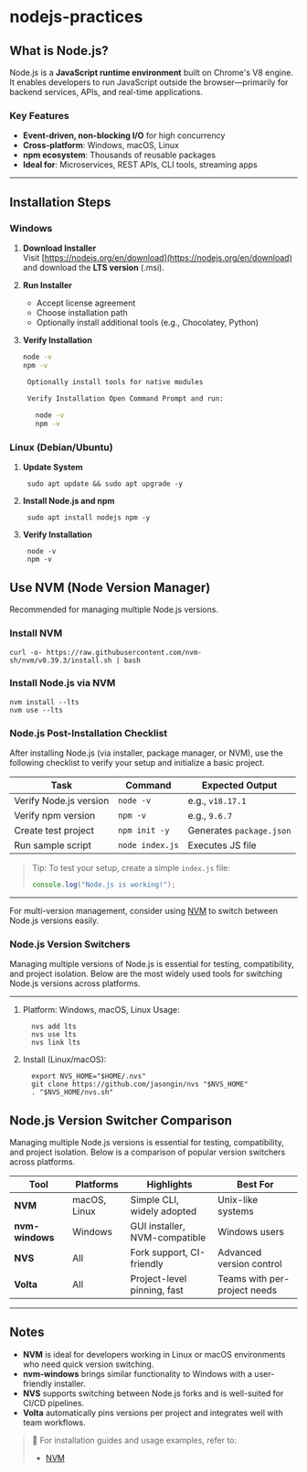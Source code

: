 # nodejs-practices

## What is Node.js?

Node.js is a **JavaScript runtime environment** built on Chrome's V8 engine. 
It enables developers to run JavaScript outside the browser—primarily for backend services, APIs, and real-time applications.

### Key Features
- **Event-driven, non-blocking I/O** for high concurrency
- **Cross-platform**: Windows, macOS, Linux
- **npm ecosystem**: Thousands of reusable packages
- **Ideal for**: Microservices, REST APIs, CLI tools, streaming apps

---

## Installation Steps

### Windows

1. **Download Installer**  
   Visit [https://nodejs.org/en/download](https://nodejs.org/en/download) and download the **LTS version** (.msi).

2. **Run Installer**  
   - Accept license agreement  
   - Choose installation path  
   - Optionally install additional tools (e.g., Chocolatey, Python)

3. **Verify Installation**
   ```bash
   node -v
   npm -v

    Optionally install tools for native modules
    
    Verify Installation Open Command Prompt and run:

      node -v
      npm -v

### Linux (Debian/Ubuntu)

1. **Update System** 
    
        sudo apt update && sudo apt upgrade -y
   
3. **Install Node.js and npm**
    
        sudo apt install nodejs npm -y

3. **Verify Installation**
   
        node -v
        npm -v


## Use NVM (Node Version Manager)

Recommended for managing multiple Node.js versions.

### Install NVM

    curl -o- https://raw.githubusercontent.com/nvm-sh/nvm/v0.39.3/install.sh | bash

### Install Node.js via NVM

    nvm install --lts
    nvm use --lts

### Node.js Post-Installation Checklist

After installing Node.js (via installer, package manager, or NVM), use the following checklist to verify your setup and initialize a basic project.

| Task                  | Command           | Expected Output           |
|-----------------------|-------------------|----------------------------|
| Verify Node.js version | `node -v`         | e.g., `v18.17.1`           |
| Verify npm version     | `npm -v`          | e.g., `9.6.7`              |
| Create test project    | `npm init -y`     | Generates `package.json`   |
| Run sample script      | `node index.js`   | Executes JS file           |

> Tip: To test your setup, create a simple `index.js` file:
> ```javascript
> console.log("Node.js is working!");
> ```

---

For multi-version management, consider using [NVM](https://github.com/nvm-sh/nvm) to switch between Node.js versions easily.

### Node.js Version Switchers

Managing multiple versions of Node.js is essential for testing, compatibility, and project isolation. Below are the most widely used tools for switching Node.js versions across platforms.

---

1. Platform: Windows, macOS, Linux Usage:
   
         nvs add lts
         nvs use lts
         nvs link lts

2. Install (Linux/macOS):

         export NVS_HOME="$HOME/.nvs"
         git clone https://github.com/jasongin/nvs "$NVS_HOME"
         . "$NVS_HOME/nvs.sh"
   
## Node.js Version Switcher Comparison

Managing multiple Node.js versions is essential for testing, compatibility, and project isolation. Below is a comparison of popular version switchers across platforms.

| Tool         | Platforms      | Highlights                          | Best For                    |
|--------------|----------------|--------------------------------------|-----------------------------|
| **NVM**       | macOS, Linux   | Simple CLI, widely adopted           | Unix-like systems           |
| **nvm-windows** | Windows       | GUI installer, NVM-compatible        | Windows users               |
| **NVS**       | All            | Fork support, CI-friendly            | Advanced version control    |
| **Volta**     | All            | Project-level pinning, fast          | Teams with per-project needs |

---

## Notes

- **NVM** is ideal for developers working in Linux or macOS environments who need quick version switching.
- **nvm-windows** brings similar functionality to Windows with a user-friendly installer.
- **NVS** supports switching between Node.js forks and is well-suited for CI/CD pipelines.
- **Volta** automatically pins versions per project and integrates well with team workflows.

> 🔗 For installation guides and usage examples, refer to:
> - [NVM](https://github.com/nvm)


